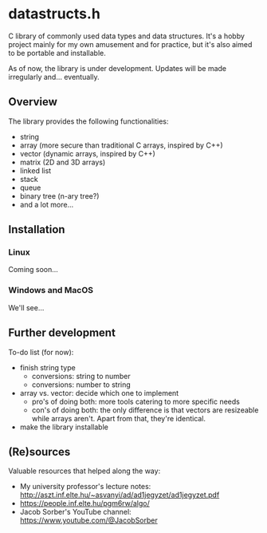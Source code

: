 # datastructs.h
C library of commonly used data types and data structures. It's a hobby project mainly for my own amusement and for practice, but it's also aimed to be portable and installable.

As of now, the library is under development. Updates will be made irregularly and... eventually.

## Overview
The library provides the following functionalities:
  * string
  * array (more secure than traditional C arrays, inspired by C++)
  * vector (dynamic arrays, inspired by C++)
  * matrix (2D and 3D arrays)
  * linked list
  * stack
  * queue
  * binary tree (n-ary tree?)
  * and a lot more...

## Installation

### Linux
Coming soon...

### Windows and MacOS
We'll see...

## Further development
To-do list (for now):
  * finish string type
    * conversions: string to number
    * conversions: number to string
  * array vs. vector: decide which one to implement
    * pro's of doing both: more tools catering to more specific needs
    * con's of doing both: the only difference is that vectors are resizeable while arrays aren't. Apart from that, they're identical.
  * make the library installable

## (Re)sources
Valuable resources that helped along the way:
  * My university professor's lecture notes: http://aszt.inf.elte.hu/~asvanyi/ad/ad1jegyzet/ad1jegyzet.pdf
  * https://people.inf.elte.hu/pgm6rw/algo/
  * Jacob Sorber's YouTube channel: https://www.youtube.com/@JacobSorber
